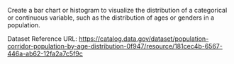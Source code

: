 Create a bar chart or histogram to visualize the distribution of a categorical or continuous variable, such as the distribution of ages or genders in a population.

Dataset Reference URL: https://catalog.data.gov/dataset/population-corridor-population-by-age-distribution-0f947/resource/181cec4b-6567-446a-ab62-12fa2a7c5f9c